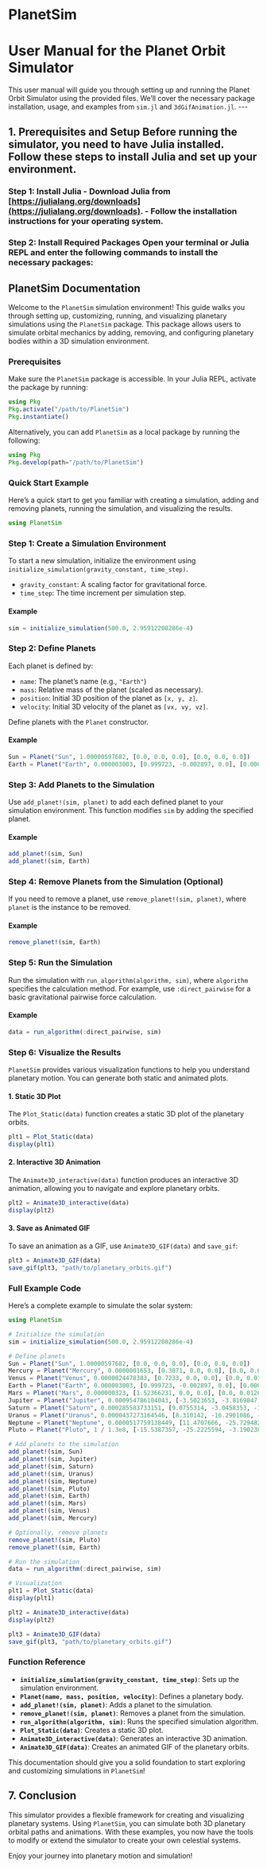 # PlanetSim
# User Manual for the Planet Orbit Simulator


This user manual will guide you through setting up and running the Planet Orbit Simulator using the provided files. We’ll cover the necessary package installation, usage, and examples from `sim.jl` and `3dGifAnimation.jl`.  ---  

## 1. Prerequisites and Setup  Before running the simulator, you need to have Julia installed. Follow these steps to install Julia and set up your environment.  

### Step 1: Install Julia - Download Julia from [https://julialang.org/downloads](https://julialang.org/downloads). - Follow the installation instructions for your operating system.  

### Step 2: Install Required Packages Open your terminal or Julia REPL and enter the following commands to install the necessary packages: 

## PlanetSim Documentation

Welcome to the `PlanetSim` simulation environment! This guide walks you through setting up, customizing, running, and visualizing planetary simulations using the `PlanetSim` package. This package allows users to simulate orbital mechanics by adding, removing, and configuring planetary bodies within a 3D simulation environment.

### Prerequisites
Make sure the `PlanetSim` package is accessible. In your Julia REPL, activate the package by running:

```julia
using Pkg
Pkg.activate("/path/to/PlanetSim")
Pkg.instantiate()
```

Alternatively, you can add `PlanetSim` as a local package by running the following:

```julia
using Pkg
Pkg.develop(path="/path/to/PlanetSim")
```

### Quick Start Example
Here’s a quick start to get you familiar with creating a simulation, adding and removing planets, running the simulation, and visualizing the results.

```julia
using PlanetSim
```

### Step 1: Create a Simulation Environment

To start a new simulation, initialize the environment using `initialize_simulation(gravity_constant, time_step)`. 

- `gravity_constant`: A scaling factor for gravitational force.
- `time_step`: The time increment per simulation step.

#### Example
```julia
sim = initialize_simulation(500.0, 2.95912208286e-4)
```

### Step 2: Define Planets

Each planet is defined by:
- `name`: The planet’s name (e.g., `"Earth"`)
- `mass`: Relative mass of the planet (scaled as necessary).
- `position`: Initial 3D position of the planet as `[x, y, z]`.
- `velocity`: Initial 3D velocity of the planet as `[vx, vy, vz]`.

Define planets with the `Planet` constructor.

#### Example
```julia
Sun = Planet("Sun", 1.00000597682, [0.0, 0.0, 0.0], [0.0, 0.0, 0.0])
Earth = Planet("Earth", 0.000003003, [0.999723, -0.002897, 0.0], [0.000503, 0.017201, 0.0])
```

### Step 3: Add Planets to the Simulation

Use `add_planet!(sim, planet)` to add each defined planet to your simulation environment. This function modifies `sim` by adding the specified planet.

#### Example
```julia
add_planet!(sim, Sun)
add_planet!(sim, Earth)
```

### Step 4: Remove Planets from the Simulation (Optional)

If you need to remove a planet, use `remove_planet!(sim, planet)`, where `planet` is the instance to be removed.

#### Example
```julia
remove_planet!(sim, Earth)
```

### Step 5: Run the Simulation

Run the simulation with `run_algorithm(algorithm, sim)`, where `algorithm` specifies the calculation method. For example, use `:direct_pairwise` for a basic gravitational pairwise force calculation.

#### Example
```julia
data = run_algorithm(:direct_pairwise, sim)
```

### Step 6: Visualize the Results

`PlanetSim` provides various visualization functions to help you understand planetary motion. You can generate both static and animated plots.

#### 1. Static 3D Plot

The `Plot_Static(data)` function creates a static 3D plot of the planetary orbits.

```julia
plt1 = Plot_Static(data)
display(plt1)
```

#### 2. Interactive 3D Animation

The `Animate3D_interactive(data)` function produces an interactive 3D animation, allowing you to navigate and explore planetary orbits.

```julia
plt2 = Animate3D_interactive(data)
display(plt2)
```

#### 3. Save as Animated GIF

To save an animation as a GIF, use `Animate3D_GIF(data)` and `save_gif`:

```julia
plt3 = Animate3D_GIF(data)
save_gif(plt3, "path/to/planetary_orbits.gif")
```

### Full Example Code
Here’s a complete example to simulate the solar system:

```julia
using PlanetSim

# Initialize the simulation
sim = initialize_simulation(500.0, 2.95912208286e-4)

# Define planets
Sun = Planet("Sun", 1.00000597682, [0.0, 0.0, 0.0], [0.0, 0.0, 0.0])
Mercury = Planet("Mercury", 0.0000001653, [0.3871, 0.0, 0.0], [0.0, 0.0175, 0.0])
Venus = Planet("Venus", 0.0000024478383, [0.7233, 0.0, 0.0], [0.0, 0.0130, 0.0])
Earth = Planet("Earth", 0.000003003, [0.999723, -0.002897, 0.0], [0.000503, 0.017201, 0.0])
Mars = Planet("Mars", 0.000000323, [1.52366231, 0.0, 0.0], [0.0, 0.0126, 0.0])
Jupiter = Planet("Jupiter", 0.000954786104043, [-3.5023653, -3.8169847, -1.5507963], [0.00565429, -0.0041249, -0.00190589])
Saturn = Planet("Saturn", 0.000285583733151, [9.0755314, -3.0458353, -1.6483708], [0.00168318, 0.00483525, 0.00192462])
Uranus = Planet("Uranus", 0.0000437273164546, [8.310142, -16.2901086, -7.2521278], [0.00354178, 0.00137102, 0.00055029])
Neptune = Planet("Neptune", 0.0000517759138449, [11.4707666, -25.7294829, -10.8169456], [0.0028893, 0.00114527, 0.00039677])
Pluto = Planet("Pluto", 1 / 1.3e8, [-15.5387357, -25.2225594, -3.1902382], [0.00276725, -0.00170702, -0.00136504])

# Add planets to the simulation
add_planet!(sim, Sun)
add_planet!(sim, Jupiter)
add_planet!(sim, Saturn)
add_planet!(sim, Uranus)
add_planet!(sim, Neptune)
add_planet!(sim, Pluto)
add_planet!(sim, Earth)
add_planet!(sim, Mars)
add_planet!(sim, Venus)
add_planet!(sim, Mercury)

# Optionally, remove planets
remove_planet!(sim, Pluto)
remove_planet!(sim, Earth)

# Run the simulation
data = run_algorithm(:direct_pairwise, sim)

# Visualization
plt1 = Plot_Static(data)
display(plt1)

plt2 = Animate3D_interactive(data)
display(plt2)

plt3 = Animate3D_GIF(data)
save_gif(plt3, "path/to/planetary_orbits.gif")
```

### Function Reference

- **`initialize_simulation(gravity_constant, time_step)`**: Sets up the simulation environment.
- **`Planet(name, mass, position, velocity)`**: Defines a planetary body.
- **`add_planet!(sim, planet)`**: Adds a planet to the simulation.
- **`remove_planet!(sim, planet)`**: Removes a planet from the simulation.
- **`run_algorithm(algorithm, sim)`**: Runs the specified simulation algorithm.
- **`Plot_Static(data)`**: Creates a static 3D plot.
- **`Animate3D_interactive(data)`**: Generates an interactive 3D animation.
- **`Animate3D_GIF(data)`**: Creates an animated GIF of the planetary orbits.

This documentation should give you a solid foundation to start exploring and customizing simulations in `PlanetSim`!

## 7. Conclusion

This simulator provides a flexible framework for creating and visualizing planetary systems. Using `PlanetSim`, you can simulate both 3D planetary orbital paths and animations. With these examples, you now have the tools to modify or extend the simulator to create your own celestial systems.

Enjoy your journey into planetary motion and simulation!
